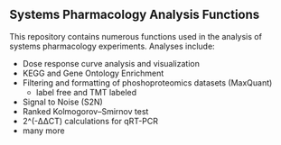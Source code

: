 Systems Pharmacology Analysis Functions
---------------------------------------
This repository contains numerous functions used in the analysis of systems pharmacology experiments. Analyses include:
- Dose response curve analysis and visualization
- KEGG and Gene Ontology Enrichment
- Filtering and formatting of phoshoproteomics datasets (MaxQuant)
	- label free and TMT labeled
- Signal to Noise (S2N)
- Ranked Kolmogorov–Smirnov test
- 2^(-ΔΔCT) calculations for qRT-PCR
- many more
